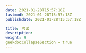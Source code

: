 ```yaml
---
date: 2021-01-28T15:57:18Z
lastmod: 2021-01-28T15:57:18Z
publishdate: 2021-01-28T15:57:18Z

title: 考试
description: 
weight: 9
geekdocCollapseSection = true
---
```

